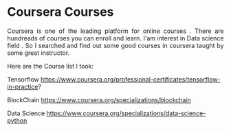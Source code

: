 # Coursera Courses

<p align="justify">
Coursera is one of the leading platform for online courses . There are hundreads of courses you can enroll and learn. 
I'am interest in Data science field . So I searched and find out some good courses in coursera taught by some great instructor. 

Here are the Course list I took:

Tensorflow
https://www.coursera.org/professional-certificates/tensorflow-in-practice?

BlockChain
https://www.coursera.org/specializations/blockchain

Data Science
https://www.coursera.org/specializations/data-science-python
